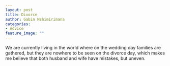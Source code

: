 ```yaml
---
layout: post
title: Divorce
author: Gabin Nshimirimana
categories:
- Advice
feature_image: ""
---
```

We are currently living in the world where on the wedding day families are gathered,
but they are nowhere to be seen on the divorce day, which makes me believe that both husband and wife have mistakes, 
but uneven.
